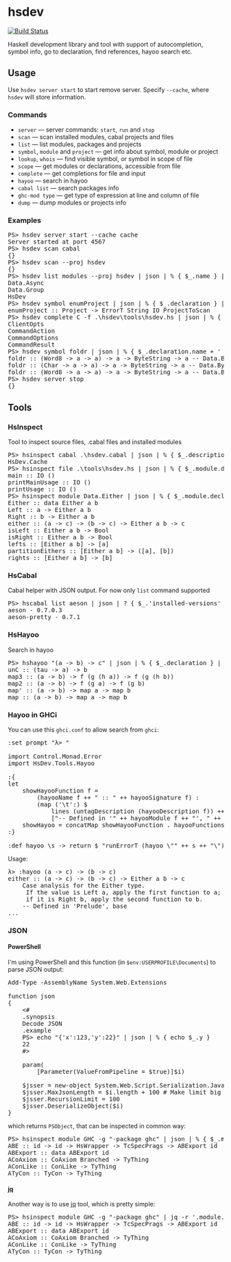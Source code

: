 # hsdev

[![Build Status](https://travis-ci.org/mvoidex/hsdev.png)](https://travis-ci.org/mvoidex/hsdev)

Haskell development library and tool with support of autocompletion, symbol info, go to declaration, find references, hayoo search etc.

## Usage

Use `hsdev server start` to start remove server. Specify `--cache`, where `hsdev` will store information.

### Commands

* `server` — server commands: `start`, `run` and `stop`
* `scan` — scan installed modules, cabal projects and files
* `list` — list modules, packages and projects
* `symbol`, `module` and `project` — get info about symbol, module or project
* `lookup`, `whois` — find visible symbol, or symbol in scope of file
* `scope` — get modules or declarations, accessible from file
* `complete` — get completions for file and input
* `hayoo` — search in hayoo
* `cabal list` — search packages info
* `ghc-mod type` — get type of expression at line and column of file
* `dump` — dump modules or projects info

### Examples

<pre>
PS> hsdev server start --cache cache
Server started at port 4567
PS> hsdev scan cabal
{}
PS> hsdev scan --proj hsdev
{}
PS> hsdev list modules --proj hsdev | json | % { $_.name } | select -first 3
Data.Async
Data.Group
HsDev
PS> hsdev symbol enumProject | json | % { $_.declaration } | % { $_.name + ' :: ' + $_.decl.type }
enumProject :: Project -> ErrorT String IO ProjectToScan
PS> hsdev complete C -f .\hsdev\tools\hsdev.hs | json | % { $_.declaration.name }
ClientOpts
CommandAction
CommandOptions
CommandResult
PS> hsdev symbol foldr | json | % { $_.declaration.name + ' :: ' + $_.declaration.decl.type + ' -- ' + $_.'module-id'.name } | select -first 3
foldr :: (Word8 -> a -> a) -> a -> ByteString -> a -- Data.ByteString
foldr :: (Char -> a -> a) -> a -> ByteString -> a -- Data.ByteString.Char8
foldr :: (Word8 -> a -> a) -> a -> ByteString -> a -- Data.ByteString.Lazy
PS> hsdev server stop
{}
</pre>

## Tools

### HsInspect

Tool to inspect source files, .cabal files and installed modules

<pre>
PS> hsinspect cabal .\hsdev.cabal | json | % { $_.description.library.modules[3] }
HsDev.Cache
PS> hsinspect file .\tools\hsdev.hs | json | % { $_.module.declarations } | % { $_.name + ' :: ' + $_.decl.type }
main :: IO ()
printMainUsage :: IO ()
printUsage :: IO ()
PS> hsinspect module Data.Either | json | % { $_.module.declarations } | % { $_.name + ' :: ' + $_.decl.type }
Either :: data Either a b
Left :: a -> Either a b
Right :: b -> Either a b
either :: (a -> c) -> (b -> c) -> Either a b -> c
isLeft :: Either a b -> Bool
isRight :: Either a b -> Bool
lefts :: [Either a b] -> [a]
partitionEithers :: [Either a b] -> ([a], [b])
rights :: [Either a b] -> [b]
</pre>

### HsCabal

Cabal helper with JSON output. For now only `list` command supported

<pre>
PS> hscabal list aeson | json | ? { $_.'installed-versions' } | % { $_.name + ' - ' + $_.'installed-versions' }
aeson - 0.7.0.3
aeson-pretty - 0.7.1
</pre>

### HsHayoo

Search in hayoo

<pre>
PS> hshayoo "(a -> b) -> c" | json | % { $_.declaration } | % { $_.name + ' :: ' + $_.decl.type } | select -first 5
unC :: (tau -> a) -> b
map3 :: (a -> b) -> f (g (h a)) -> f (g (h b))
map2 :: (a -> b) -> f (g a) -> f (g b)
map' :: (a -> b) -> map a -> map b
map :: (a -> b) -> map a -> map b
</pre>

### Hayoo in GHCi

You can use this `ghci.conf` to allow search from `ghci`:

<pre>
:set prompt "λ> "

import Control.Monad.Error
import HsDev.Tools.Hayoo

:{
let
	showHayooFunction f =
		(hayooName f ++ " :: " ++ hayooSignature f) :
		(map ('\t':) $
			lines (untagDescription (hayooDescription f)) ++
			["-- Defined in '" ++ hayooModule f ++ "', " ++ hayooPackage f])
	showHayoo = concatMap showHayooFunction . hayooFunctions
:}

:def hayoo \s -> return $ "runErrorT (hayoo \"" ++ s ++ "\") >>= (mapM_ putStrLn) . either (return . (\"Error: \" ++)) showHayoo"
</pre>

Usage:

<pre>
λ> :hayoo (a -> c) -> (b -> c)
either :: (a -> c) -> (b -> c) -> Either a b -> c
	Case analysis for the Either type.
	 If the value is Left a, apply the first function to a;
	 if it is Right b, apply the second function to b.
	-- Defined in 'Prelude', base
...
</pre>

### JSON

#### PowerShell

I'm using PowerShell and this function (in `$env:USERPROFILE\Documents`) to parse JSON output:

<pre>
Add-Type -AssemblyName System.Web.Extensions

function json
{
    <#
    .synopsis
    Decode JSON
    .example
    PS> echo "{'x':123,'y':22}" | json | % { echo $_.y }
    22
    #>

    param(
        [Parameter(ValueFromPipeline = $true)]$i)

    $jsser = new-object System.Web.Script.Serialization.JavaScriptSerializer
    $jsser.MaxJsonLength = $i.length + 100 # Make limit big enough
    $jsser.RecursionLimit = 100
    $jsser.DeserializeObject($i)
}
</pre>

which returns `PSObject`, that can be inspected in common way:

<pre>
PS> hsinspect module GHC -g "-package ghc" | json | % { $_.module.declarations } | % { $_.name + ' :: ' + $_.decl.type } | select -first 5
ABE :: id -> id -> HsWrapper -> TcSpecPrags -> ABExport id
ABExport :: data ABExport id
ACoAxiom :: CoAxiom Branched -> TyThing
AConLike :: ConLike -> TyThing
ATyCon :: TyCon -> TyThing
</pre>

#### [jq](http://stedolan.github.io/jq/)

Another way is to use [jq](http://stedolan.github.io/jq/) tool, which is pretty simple:

<pre>
PS> hsinspect module GHC -g "-package ghc" | jq -r '.module.declarations[range(0;5)] | .name + \" :: \" + .decl.type'
ABE :: id -> id -> HsWrapper -> TcSpecPrags -> ABExport id
ABExport :: data ABExport id
ACoAxiom :: CoAxiom Branched -> TyThing
AConLike :: ConLike -> TyThing
ATyCon :: TyCon -> TyThing
</pre>
